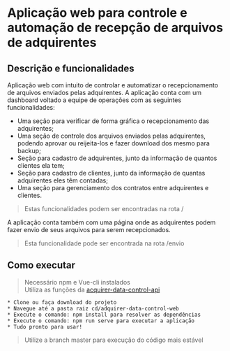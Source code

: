 # Aplicação web para controle e automação de recepção de arquivos de adquirentes

## Descrição e funcionalidades

Aplicação web com intuito de controlar e automatizar o recepcionamento de arquivos enviados pelas adquirentes.
A aplicação conta com um dashboard voltado a equipe de operações com as seguintes funcionalidades:
* Uma seção para verificar de forma gráfica o recepcionamento das adquirentes;
* Uma seção de controle dos arquivos enviados pelas adquirentes, podendo aprovar ou reijeita-los e fazer download dos mesmo para backup;
* Seção para cadastro de adquirentes, junto da informação de quantos clientes ela tem;
* Seção para cadastro de clientes, junto da informação de quantas adquirentes eles têm contadas;
* Uma seção para gerenciamento dos contratos entre adquirentes e clientes.

> Estas funcionalidades podem ser encontradas na rota /

A aplicação conta também com uma página onde as adquirentes podem fazer envio de seus arquivos para serem recepcionados.

> Esta funcionalidade pode ser encontrada na rota /envio

## Como executar

> Necessário npm e Vue-cli instalados  
> Utiliza as funções da [acquirer-data-control-api](https://github.com/DaniloGN/acquirer-data-control-api)

```
* Clone ou faça download do projeto
* Navegue até a pasta raiz cd/adquirer-data-control-web
* Execute o comando: npm install para resolver as dependências
* Execute o comando: npm run serve para executar a aplicação
* Tudo pronto para usar!
```
> Utilize a branch master para execução do código mais estável